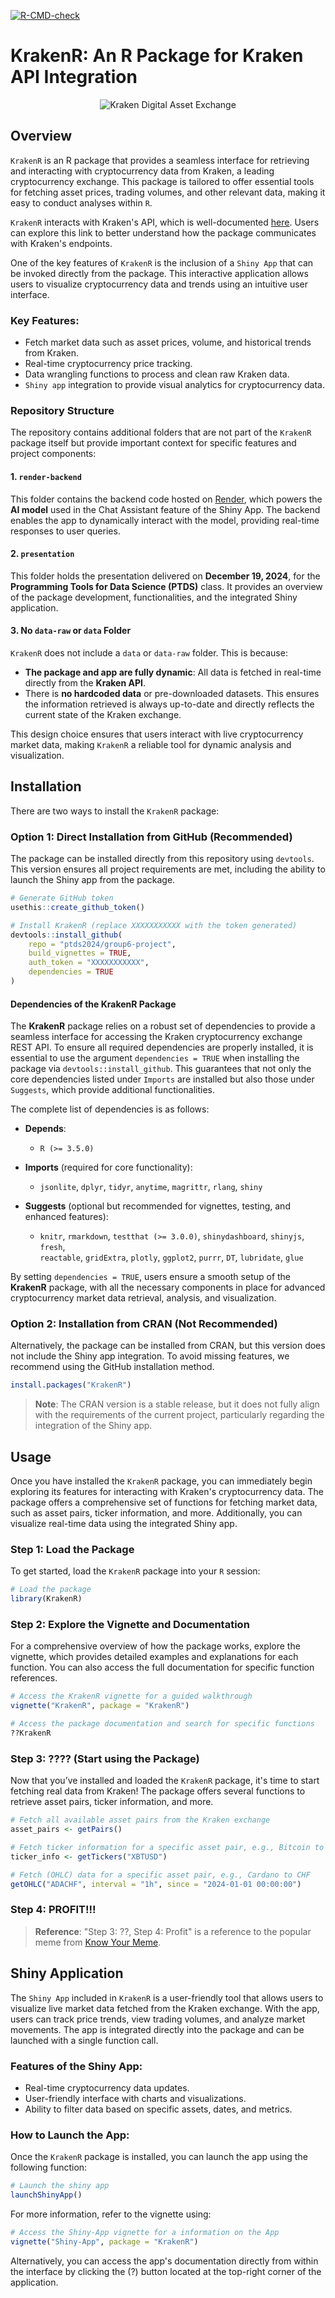 <!-- badges: start -->
  [![R-CMD-check](https://github.com/nathanael-g-durst/group6-project-live/actions/workflows/R-CMD-check.yaml/badge.svg)](https://github.com/nathanael-g-durst/group6-project-live/actions/workflows/R-CMD-check.yaml)
<!-- badges: end -->

# KrakenR: An R Package for Kraken API Integration

<center>

![Kraken Digital Asset Exchange](https://i0.wp.com/blog.kraken.com/wp-content/uploads/2024/09/Blog_Header_1535x700.png?w=1535&ssl=1)

</center>

## Overview

`KrakenR` is an R package that provides a seamless interface for retrieving and interacting with cryptocurrency data from Kraken, a leading cryptocurrency exchange. This package is tailored to offer essential tools for fetching asset prices, trading volumes, and other relevant data, making it easy to conduct analyses within `R`.

`KrakenR` interacts with Kraken's API, which is well-documented [here](https://docs.kraken.com/api/). Users can explore this link to better understand how the package communicates with Kraken's endpoints.

One of the key features of `KrakenR` is the inclusion of a `Shiny App` that can be invoked directly from the package. This interactive application allows users to visualize cryptocurrency data and trends using an intuitive user interface.

### Key Features:

 * Fetch market data such as asset prices, volume, and historical trends from Kraken.
 * Real-time cryptocurrency price tracking.
 * Data wrangling functions to process and clean raw Kraken data.
 * `Shiny app` integration to provide visual analytics for cryptocurrency data.
 
### Repository Structure

The repository contains additional folders that are not part of the `KrakenR` package itself but provide important context for specific features and project components:

#### 1. `render-backend`
This folder contains the backend code hosted on [Render](https://render.com), which powers the **AI model** used in the Chat Assistant feature of the Shiny App. The backend enables the app to dynamically interact with the model, providing real-time responses to user queries.

#### 2. `presentation`
This folder holds the presentation delivered on **December 19, 2024**, for the **Programming Tools for Data Science (PTDS)** class. It provides an overview of the package development, functionalities, and the integrated Shiny application.

#### 3. No `data-raw` or `data` Folder
`KrakenR` does not include a `data` or `data-raw` folder. This is because:

- **The package and app are fully dynamic**: All data is fetched in real-time directly from the **Kraken API**.
- There is **no hardcoded data** or pre-downloaded datasets. This ensures the information retrieved is always up-to-date and directly reflects the current state of the Kraken exchange.

This design choice ensures that users interact with live cryptocurrency market data, making `KrakenR` a reliable tool for dynamic analysis and visualization.

## Installation
 
There are two ways to install the `KrakenR` package:
 
### Option 1: Direct Installation from GitHub (Recommended)
 
The package can be installed directly from this repository using `devtools`. This version ensures all project requirements are met, including the ability to launch the Shiny app from the package.
 
```R
# Generate GitHub token
usethis::create_github_token()

# Install KrakenR (replace XXXXXXXXXXX with the token generated)
devtools::install_github(
    repo = "ptds2024/group6-project",
    build_vignettes = TRUE,
    auth_token = "XXXXXXXXXXX",
    dependencies = TRUE
)

```

#### Dependencies of the KrakenR Package

The **KrakenR** package relies on a robust set of dependencies to provide a seamless interface for accessing the Kraken cryptocurrency exchange REST API. To ensure all required dependencies are properly installed, it is essential to use the argument `dependencies = TRUE` when installing the package via `devtools::install_github`. This guarantees that not only the core dependencies listed under `Imports` are installed but also those under `Suggests`, which provide additional functionalities.

The complete list of dependencies is as follows:

- **Depends**:  
  - `R (>= 3.5.0)`

- **Imports** (required for core functionality):  
  - `jsonlite`, `dplyr`, `tidyr`, `anytime`, `magrittr`, `rlang`, `shiny`

- **Suggests** (optional but recommended for vignettes, testing, and enhanced features):  
  - `knitr`, `rmarkdown`, `testthat (>= 3.0.0)`, `shinydashboard`, `shinyjs`, `fresh`,  
    `reactable`, `gridExtra`, `plotly`, `ggplot2`, `purrr`, `DT`, `lubridate`, `glue`

By setting `dependencies = TRUE`, users ensure a smooth setup of the **KrakenR** package, with all the necessary components in place for advanced cryptocurrency market data retrieval, analysis, and visualization.

### Option 2: Installation from CRAN (Not Recommended)
 
Alternatively, the package can be installed from CRAN, but this version does not include the Shiny app integration. To avoid missing features, we recommend using the GitHub installation method.
 
```R
install.packages("KrakenR")

```
> **Note**: The CRAN version is a stable release, but it does not fully align with the requirements of the current project, particularly regarding the integration of the Shiny app.

## Usage

Once you have installed the `KrakenR` package, you can immediately begin exploring its features for interacting with Kraken's cryptocurrency data. The package offers a comprehensive set of functions for fetching market data, such as asset pairs, ticker information, and more. Additionally, you can visualize real-time data using the integrated Shiny app.

### Step 1: Load the Package

To get started, load the `KrakenR` package into your `R` session:

```R
# Load the package
library(KrakenR)

```

### Step 2: Explore the Vignette and Documentation

For a comprehensive overview of how the package works, explore the vignette, which provides detailed examples and explanations for each function. You can also access the full documentation for specific function references.

```R
# Access the KrakenR vignette for a guided walkthrough
vignette("KrakenR", package = "KrakenR")

# Access the package documentation and search for specific functions
??KrakenR

```

### Step 3: ???? (Start using the Package)

Now that you’ve installed and loaded the `KrakenR` package, it's time to start fetching real data from Kraken! The package offers several functions to retrieve asset pairs, ticker information, and more.

```R
# Fetch all available asset pairs from the Kraken exchange
asset_pairs <- getPairs()

# Fetch ticker information for a specific asset pair, e.g., Bitcoin to USD
ticker_info <- getTickers("XBTUSD")

# Fetch (OHLC) data for a specific asset pair, e.g., Cardano to CHF
getOHLC("ADACHF", interval = "1h", since = "2024-01-01 00:00:00")

```

### Step 4: PROFIT!!!

> **Reference**: "Step 3: ??, Step 4: Profit" is a reference to the popular meme from [Know Your Meme](https://knowyourmeme.com/memes/profit).

## Shiny Application

The `Shiny App` included in `KrakenR` is a user-friendly tool that allows users to visualize live market data fetched from the Kraken exchange. With the app, users can track price trends, view trading volumes, and analyze market movements. The app is integrated directly into the package and can be launched with a single function call.

### Features of the Shiny App:

 * Real-time cryptocurrency data updates.
 * User-friendly interface with charts and visualizations.
 * Ability to filter data based on specific assets, dates, and metrics.

### How to Launch the App:

Once the `KrakenR` package is installed, you can launch the app using the following function:

```R
# Launch the shiny app
launchShinyApp()

```

For more information, refer to the vignette using:

```R
# Access the Shiny-App vignette for a information on the App
vignette("Shiny-App", package = "KrakenR")

```

Alternatively, you can access the app's documentation directly from within the interface by clicking the (?) button located at the top-right corner of the application.
